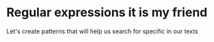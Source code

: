 # Regular expressions it is my friend 
Let's create patterns that will help us search for specific in our texts

